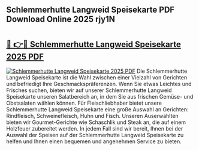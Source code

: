 ## Schlemmerhutte Langweid Speisekarte PDF Download Online 2025 rjy1N

# <h2><a href="http://gc9ohr.nevu.top/?p=Schlemmerhutte+Langweid+Speisekarte">🔗 👉🔴 Schlemmerhutte Langweid Speisekarte 2025 PDF</a></h2>

[![Schlemmerhutte Langweid Speisekarte 2025 PDF](https://i.imgur.com/dBaPXMq.png)](http://gc9ohr.nevu.top/?p=Schlemmerhutte+Langweid+Speisekarte)
Die Schlemmerhutte Langweid Speisekarte ist die Wahl zwischen einer Vielzahl von Gerichten und befriedigt Ihre Geschmackspräferenzen. Wenn Sie etwas Leichtes und Frisches suchen, bieten wir auf unserer Schlemmerhutte Langweid Speisekarte unseren Salatbereich an, in dem Sie aus frischen Gemüse- und Obstsalaten wählen können. Für Fleischliebhaber bietet unsere Schlemmerhutte Langweid Speisekarte eine große Auswahl an Gerichten: Rindfleisch, Schweinefleisch, Huhn und Fisch. Unseren Auserwählten bieten wir Gourmet-Gerichte wie Schaschlik und Steak an, die auf einem Holzfeuer zubereitet werden. In jedem Fall sind wir bereit, Ihnen bei der Auswahl der Speisen auf der Schlemmerhutte Langweid Speisekarte zu helfen und Ihnen einen bequemen und angenehmen Service zu bieten.
